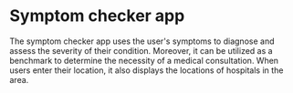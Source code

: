 # Symptom checker app

The symptom checker app uses the user's symptoms to diagnose and assess the severity of their condition. Moreover, it can be utilized as a benchmark to determine the necessity of a medical consultation. When users enter their location, it also displays the locations of hospitals in the area.
